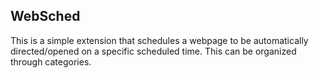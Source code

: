 ## WebSched

This is a simple extension that schedules a webpage to be automatically directed/opened on a specific scheduled time. This can be organized through categories.
